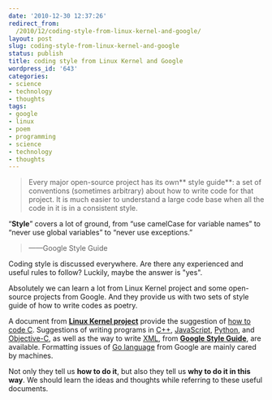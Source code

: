 ```yaml
---
date: '2010-12-30 12:37:26'
redirect_from:
  /2010/12/coding-style-from-linux-kernel-and-google/
layout: post
slug: coding-style-from-linux-kernel-and-google
status: publish
title: coding style from Linux Kernel and Google
wordpress_id: '643'
categories:
- science
- technology
- thoughts
tags:
- google
- linux
- poem
- programming
- science
- technology
- thoughts
---
```


> Every major open-source project has its own** style guide**: a set of conventions (sometimes arbitrary) about how to write code for that project. It is much easier to understand a large code base when all the code in it is in a consistent style.

“**Style**” covers a lot of ground, from “use camelCase for variable names” to “never use global variables” to “never use exceptions.”

> 
> ——Google Style Guide
> 
> 



Coding style is discussed everywhere. Are there any experienced and useful rules to follow?
Luckily, maybe the answer is "yes".

Absolutely we can learn a lot from Linux Kernel project and some open-source projects from Google.
And they provide us with two sets of style guide of how to write codes as poetry.

A document from [**Linux Kernel project**](http://www.kernel.org/) provide the suggestion of [how to code C](http://www.kernel.org/doc/Documentation/CodingStyle).
Suggestions of writing programs in [C++](http://google-styleguide.googlecode.com/svn/trunk/cppguide.xml), [JavaScript](http://google-styleguide.googlecode.com/svn/trunk/javascriptguide.xml), [Python](http://google-styleguide.googlecode.com/svn/trunk/pyguide.html), and [Objective-C](http://google-styleguide.googlecode.com/svn/trunk/objcguide.xml), as well as the way to write [XML](http://google-styleguide.googlecode.com/svn/trunk/xmlstyle.html), from [**Google Style Guide**](http://code.google.com/p/google-styleguide/), are available.
Formatting issues of [Go language](http://golang.org/doc/effective_go.html#formatting) from Google are mainly cared by machines.

Not only they tell us **how to do it**, but also they tell us **why to do it in this way**. We should learn the ideas and thoughts while referring to these useful documents.
